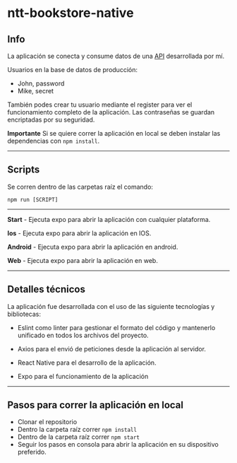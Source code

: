 # ntt-bookstore-native


## Info

La aplicación se conecta y consume datos de una [API](https://github.com/tomi2108/ntt-book-store) desarrollada por mí.

Usuarios en la base de datos de producción: 
- John, password
- Mike, secret

También podes crear tu usuario mediante el register para ver el funcionamiento completo de la aplicación.
Las contraseñas se guardan encriptadas por su seguridad.

**Importante** Si se quiere correr la aplicación en local se deben instalar las dependencias con `npm install`.

---

## Scripts

Se corren dentro de las carpetas raíz el comando:

`npm run [SCRIPT]`

---

**Start** - Ejecuta expo para abrir la aplicación con cualquier plataforma.

**Ios** - Ejecuta expo para abrir la aplicación en IOS.

**Android** - Ejecuta expo para abrir la aplicación en android.

**Web** - Ejecuta expo para abrir la aplicación en web.

---

## Detalles técnicos

La aplicación fue desarrollada con el uso de las siguiente tecnologías y bibliotecas:

- Eslint como linter para gestionar el formato del código y mantenerlo unificado en todos los archivos del proyecto.

- Axios para el envió de peticiones desde la aplicación al servidor.

- React Native para el desarrollo de la aplicación.

- Expo para el funcionamiento de la aplicación
---

## Pasos para correr la aplicación en local

- Clonar el repositorio
- Dentro la carpeta raíz correr `npm install`
- Dentro de la carpeta raíz correr `npm start`
- Seguir los pasos en consola para abrir la aplicación en su dispositivo preferido.
